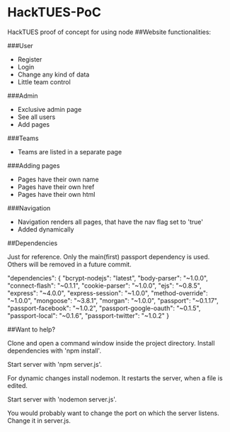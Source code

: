 # HackTUES-PoC
HackTUES proof of concept for using node
##Website functionalities:

###User
  - Register
  - Login
  - Change any kind of data
  - Little team control
  
###Admin
  - Exclusive admin page
  - See all users
  - Add pages
  
###Teams
  - Teams are listed in a separate page

###Adding pages
  - Pages have their own name
  - Pages have their own href
  - Pages have their own html

###Navigation
  - Navigation renders all pages, that have the nav flag set to 'true'
  - Added dynamically

##Dependencies

  Just for reference. Only the main(first) passport dependency is used. Others will be removed in a future commit.
  
  "dependencies": {
    "bcrypt-nodejs": "latest",
    "body-parser": "~1.0.0",
    "connect-flash": "~0.1.1",
    "cookie-parser": "~1.0.0",
    "ejs": "~0.8.5",
    "express": "~4.0.0",
    "express-session": "~1.0.0",
    "method-override": "~1.0.0",
    "mongoose": "~3.8.1",
    "morgan": "~1.0.0",
    "passport": "~0.1.17",
    "passport-facebook": "~1.0.2",
    "passport-google-oauth": "~0.1.5",
    "passport-local": "~0.1.6",
    "passport-twitter": "~1.0.2"
  }

##Want to help?

  Clone and open a command window inside the project directory. Install dependencies with 'npm install'.
  
  Start server with 'npm server.js'.
  
  For dynamic changes install nodemon. It restarts the server, when a file is edited.  
  
  Start server with 'nodemon server.js'.
  
  You would probably want to change the port on which the server listens. Change it in server.js.

